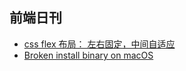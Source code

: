 ## 前端日刊

* [css flex 布局： 左右固定，中间自适应](https://gist.github.com/robbinhan/a2dbacf7e54caad63fbb)
* [Broken install binary on macOS](https://github.com/evanw/esbuild/issues/462)
